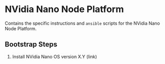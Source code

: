 # NVidia Nano Node Platform

Contains the specific instructions and `ansible` scripts for the NVidia Nano Node Platform.

## Bootstrap Steps

1. Install NVidia Nano OS version X.Y (link)
